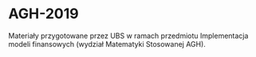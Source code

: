 # AGH-2019
Materiały przygotowane przez UBS w ramach przedmiotu Implementacja modeli finansowych (wydział Matematyki Stosowanej AGH).
